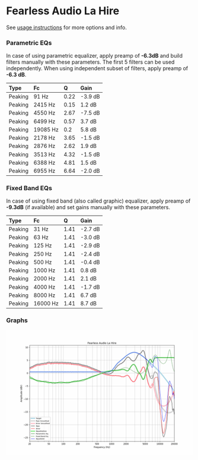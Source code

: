 # Fearless Audio La Hire
See [usage instructions](https://github.com/jaakkopasanen/AutoEq#usage) for more options and info.

### Parametric EQs
In case of using parametric equalizer, apply preamp of **-6.3dB** and build filters manually
with these parameters. The first 5 filters can be used independently.
When using independent subset of filters, apply preamp of **-6.3 dB**.

| Type    | Fc       |    Q | Gain    |
|:--------|:---------|:-----|:--------|
| Peaking | 91 Hz    | 0.22 | -3.9 dB |
| Peaking | 2415 Hz  | 0.15 | 1.2 dB  |
| Peaking | 4550 Hz  | 2.67 | -7.5 dB |
| Peaking | 6499 Hz  | 0.57 | 3.7 dB  |
| Peaking | 19085 Hz | 0.2  | 5.8 dB  |
| Peaking | 2178 Hz  | 3.65 | -1.5 dB |
| Peaking | 2876 Hz  | 2.62 | 1.9 dB  |
| Peaking | 3513 Hz  | 4.32 | -1.5 dB |
| Peaking | 6388 Hz  | 4.81 | 1.5 dB  |
| Peaking | 6955 Hz  | 6.64 | -2.0 dB |

### Fixed Band EQs
In case of using fixed band (also called graphic) equalizer, apply preamp of **-9.3dB**
(if available) and set gains manually with these parameters.

| Type    | Fc       |    Q | Gain    |
|:--------|:---------|:-----|:--------|
| Peaking | 31 Hz    | 1.41 | -2.7 dB |
| Peaking | 63 Hz    | 1.41 | -3.0 dB |
| Peaking | 125 Hz   | 1.41 | -2.9 dB |
| Peaking | 250 Hz   | 1.41 | -2.4 dB |
| Peaking | 500 Hz   | 1.41 | -0.4 dB |
| Peaking | 1000 Hz  | 1.41 | 0.8 dB  |
| Peaking | 2000 Hz  | 1.41 | 2.1 dB  |
| Peaking | 4000 Hz  | 1.41 | -1.7 dB |
| Peaking | 8000 Hz  | 1.41 | 6.7 dB  |
| Peaking | 16000 Hz | 1.41 | 8.7 dB  |

### Graphs
![](./Fearless%20Audio%20La%20Hire.png)